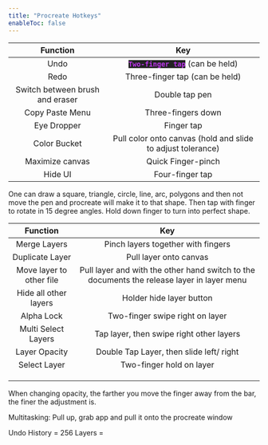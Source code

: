 ```yaml
---
title: "Procreate Hotkeys"
enableToc: false
---
```


<style> code { color: #BD35ED; background: #232323; } </style>

|Function|Key
|:-:|:-:
|Undo|**`Two-finger tap`** (can be held)
|Redo|Three-finger tap (can be held)
|Switch between brush and eraser|Double tap pen
|Copy Paste Menu|Three-fingers down
|Eye Dropper|Finger tap
|Color Bucket|Pull color onto canvas (hold and slide to adjust tolerance)
|Maximize canvas|Quick Finger-pinch
|Hide UI|Four-finger tap

One can draw a square, triangle, circle, line, arc, polygons and then not move the pen and procreate will make it to that shape. Then tap with finger to rotate in 15 degree angles. Hold down finger to turn into perfect shape.

|Function|Key
|:-:|:-:
|Merge Layers|Pinch layers together with fingers
|Duplicate Layer|Pull layer onto canvas
|Move layer to other file|Pull layer and with the other hand switch to the documents the release layer in layer menu
|Hide all other layers|Holder hide layer button
|Alpha Lock|Two-finger swipe right on layer
|Multi Select Layers|Tap layer, then swipe right other layers
|Layer Opacity|Double Tap Layer, then slide left/ right
|Select Layer|Two-finger hold on layer
||
||
||

When changing opacity, the farther you move the finger away from the bar, the finer the adjustment is.

Multitasking: Pull up, grab app and pull it onto the procreate window

Undo History = 256
Layers = 